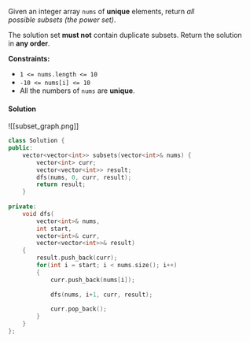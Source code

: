 
Given an integer array `nums` of **unique** elements, return _all possible_ _subsets_ _(the power set)_.

The solution set **must not** contain duplicate subsets. Return the solution in **any order**.

**Constraints:**

- `1 <= nums.length <= 10`
- `-10 <= nums[i] <= 10`
- All the numbers of `nums` are **unique**.



#### Solution

![[subset_graph.png]]



```cpp
class Solution {
public:
    vector<vector<int>> subsets(vector<int>& nums) {
        vector<int> curr;
        vector<vector<int>> result;
        dfs(nums, 0, curr, result);
        return result;
    }
    
private:
    void dfs(
	    vector<int>& nums,
	    int start,
	    vector<int>& curr,
	    vector<vector<int>>& result)
    {
        result.push_back(curr);
        for(int i = start; i < nums.size(); i++)
        {
            curr.push_back(nums[i]);
            
            dfs(nums, i+1, curr, result);
            
            curr.pop_back();
        }
    }
};
```

